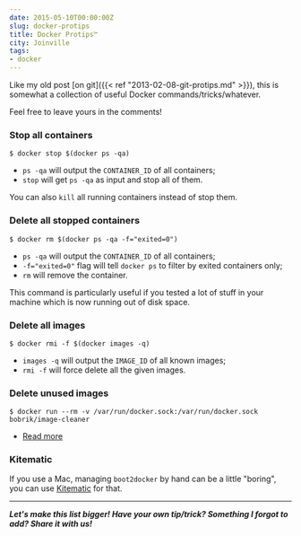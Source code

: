 ```yaml
---
date: 2015-05-10T00:00:00Z
slug: docker-protips
title: Docker Protips™
city: Joinville
tags:
- docker
---
```


Like my old post [on git]({{< ref "2013-02-08-git-protips.md" >}}),
this is somewhat a collection of useful Docker commands/tricks/whatever.

Feel free to leave yours in the comments!

### Stop all containers

```console
$ docker stop $(docker ps -qa)
```

- `ps -qa` will output the `CONTAINER_ID` of all containers;
- `stop` will get `ps -qa` as input and stop all of them.

You can also `kill` all running containers instead of stop them.

### Delete all stopped containers

```console
$ docker rm $(docker ps -qa -f="exited=0")
```

- `ps -qa` will output the `CONTAINER_ID` of all containers;
- `-f="exited=0"` flag will tell `docker ps` to filter by exited containers
  only;
- `rm` will remove the container.

This command is particularly useful if you tested a lot of stuff in your
machine which is now running out of disk space.

### Delete all images

```console
$ docker rmi -f $(docker images -q)
```

- `images -q` will output the `IMAGE_ID` of all known images;
- `rmi -f` will force delete all the given images.

### Delete unused images

```console
$ docker run --rm -v /var/run/docker.sock:/var/run/docker.sock bobrik/image-cleaner
```

- [Read more](https://github.com/bobrik/docker-image-cleaner)

### Kitematic

If you use a Mac, managing `boot2docker` by hand can be a little "boring",
you can use [Kitematic](https://kitematic.com/) for that.

---

**_Let's make this list bigger! Have your own tip/trick? Something I forgot to
add? Share it with us!_**
